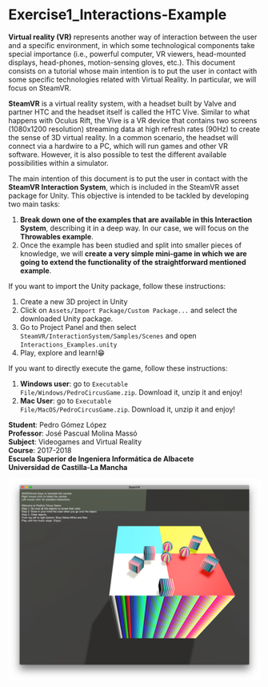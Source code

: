 # Exercise1_Interactions-Example

<strong>Virtual reality (VR)</strong> represents another way of interaction between the user and a specific environment, in which some technological components take special importance (i.e., powerful computer, VR viewers, head-mounted displays, head-phones, motion-sensing gloves, etc.). This document consists on a tutorial whose main intention is to put the user in contact with some specific technologies related with Virtual Reality. In particular, we will focus on SteamVR.

<strong>SteamVR</strong> is a virtual reality system, with a headset built by Valve and partner HTC and the headset itself is called the HTC Vive. Similar to what happens with Oculus Rift, the Vive is a VR device that contains two screens (1080x1200 resolution) streaming data at high refresh rates (90Hz) to create the sense of 3D virtual reality. In a common scenario, the headset will connect via a hardwire to a PC, which will run games and other VR software. However, it is also possible to test the different available possibilities within a simulator.

The main intention of this document is to put the user in contact with the <strong>SteamVR Interaction System</strong>, which is included in the SteamVR asset package for Unity. This objective is intended to be tackled by developing two main tasks:

  1. <strong>Break down one of the examples that are available in this Interaction System</strong>, describing it in a deep way. In our case, we will focus on the <strong>Throwables example</strong>.
  2. Once the example has been studied and split into smaller pieces of knowledge, we will <strong>create a very simple mini-game in which we are going to extend the functionality of the straightforward mentioned example</strong>.
  
  If you want to import the Unity package, follow these instructions:
1. Create a new 3D project in Unity
2. Click on <code>Assets/Import Package/Custom Package...</code> and select the downloaded Unity package.
3. Go to Project Panel and then select <code>SteamVR/InteractionSystem/Samples/Scenes</code> and open <code>Interactions_Examples.unity</code>
4. Play, explore and learn!😁
  
  If you want to directly execute the game, follow these instructions:
1. <strong>Windows user</strong>: go to <code>Executable File/Windows/PedroCircusGame.zip</code>. Download it, unzip it and enjoy!
2. <strong>Mac User</strong>: go to <code>Executable File/MacOS/PedroCircusGame.zip</code>. Download it, unzip it and enjoy!

<strong>Student</strong>: Pedro Gómez López<br>
<strong>Professor</strong>: José Pascual Molina Massó<br>
<strong>Subject</strong>: Videogames and Virtual Reality<br>
<strong>Course</strong>: 2017-2018<br>
<strong>Escuela Superior de Ingeniera Informática de Albacete<br></strong>
<strong>Universidad de Castilla-La Mancha<br></strong>

![Initial View of the Game](https://raw.githubusercontent.com/pegomez/Exercise1_Interactions-Example/master/Media%20Content/InitialView.png)


